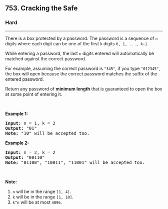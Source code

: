 <h2>753. Cracking the Safe</h2><h3>Hard</h3><hr><div><p>There is a box protected by a password. The password is a sequence of&nbsp;<code>n</code> digits&nbsp;where each digit can be one of the first <code>k</code> digits <code>0, 1, ..., k-1</code>.</p>

<p>While entering a password,&nbsp;the last <code>n</code> digits entered will automatically be matched against the correct password.</p>

<p>For example, assuming the correct password is <code>"345"</code>,&nbsp;if you type <code>"012345"</code>, the box will open because the correct password matches the suffix of the entered password.</p>

<p>Return any password of <strong>minimum length</strong> that is guaranteed to open the box at some point of entering it.</p>

<p>&nbsp;</p>

<p><b>Example 1:</b></p>

<pre><b>Input:</b> n = 1, k = 2
<b>Output:</b> "01"
<b>Note:</b> "10" will be accepted too.
</pre>

<p><b>Example 2:</b></p>

<pre><b>Input:</b> n = 2, k = 2
<b>Output:</b> "00110"
<b>Note:</b> "01100", "10011", "11001" will be accepted too.
</pre>

<p>&nbsp;</p>

<p><b>Note:</b></p>

<ol>
	<li><code>n</code> will be in the range <code>[1, 4]</code>.</li>
	<li><code>k</code> will be in the range <code>[1, 10]</code>.</li>
	<li><code>k^n</code> will be at most <code>4096</code>.</li>
</ol>

<p>&nbsp;</p>
</div>